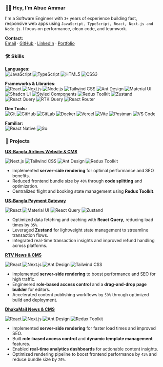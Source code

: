 ### 👋🏼 Hey, I’m Abue Ammar

I'm a Software Engineer with `3+` years of experience building fast, responsive web apps using `JavaScript, TypeScript, React, Next.js and Node.js`. I focus on performance, clean code, and teamwork.

**Contact:**  
[Email](mailto:iabueammar@gmail.com) · [GitHub](https://github.com/abue-ammar) · [LinkedIn](https://linkedin.com/in/abue-ammar) · [Portfolio](https://abue-ammar.me)


### 🛠️ Skills

**Languages:**  
![JavaScript](https://img.shields.io/badge/-JavaScript-F7DF1E?logo=javascript&logoColor=000) ![TypeScript](https://img.shields.io/badge/-TypeScript-3178C6?logo=typescript&logoColor=fff) ![HTML5](https://img.shields.io/badge/-HTML5-E34F26?logo=html5&logoColor=fff) ![CSS3](https://img.shields.io/badge/-CSS3-1572B6?logo=css3&logoColor=fff)

**Frameworks & Libraries:**  
![React](https://img.shields.io/badge/-React-20232A?logo=react&logoColor=61DAFB) ![Next.js](https://img.shields.io/badge/-Next.js-000000?logo=next.js&logoColor=fff) ![Node.js](https://img.shields.io/badge/-Node.js-339933?logo=node.js&logoColor=fff) ![Tailwind CSS](https://img.shields.io/badge/-Tailwind_CSS-38B2AC?logo=tailwind-css&logoColor=fff) ![Ant Design](https://img.shields.io/badge/-Ant_Design-0170FE?logo=ant-design&logoColor=fff) ![Material UI](https://img.shields.io/badge/-Material_UI-0081CB?logo=mui&logoColor=fff) ![Shadcn UI](https://img.shields.io/badge/-Shadcn_UI-EC4899?logo=shadcn&logoColor=fff) ![Styled Components](https://img.shields.io/badge/-Styled_Components-DB7093?logo=styled-components&logoColor=fff) ![Redux Toolkit](https://img.shields.io/badge/-Redux_Toolkit-764ABC?logo=redux&logoColor=fff) ![Zustand](https://img.shields.io/badge/-Zustand-000000?logo=zustand&logoColor=fff) ![React Query](https://img.shields.io/badge/-React_Query-FF4154?logo=react-query&logoColor=fff) ![RTK Query](https://img.shields.io/badge/-RTK_Query-764ABC?logo=redux&logoColor=fff) ![React Router](https://img.shields.io/badge/-React_Router-CA4245?logo=react-router&logoColor=fff)

**Dev Tools:**  
![Git](https://img.shields.io/badge/-Git-F05032?logo=git&logoColor=fff) ![GitHub](https://img.shields.io/badge/-GitHub-181717?logo=github&logoColor=fff) ![GitLab](https://img.shields.io/badge/-GitLab-FC6D26?logo=gitlab&logoColor=fff) ![Docker](https://img.shields.io/badge/-Docker-2496ED?logo=docker&logoColor=fff) ![Vercel](https://img.shields.io/badge/-Vercel-000000?logo=vercel&logoColor=fff) ![Vite](https://img.shields.io/badge/-Vite-646CFF?logo=vite&logoColor=fff) ![Postman](https://img.shields.io/badge/-Postman-FF6C37?logo=postman&logoColor=fff) ![VS Code](https://img.shields.io/badge/-VS_Code-007ACC?logo=visual-studio-code&logoColor=fff)

**Familiar:**  
![React Native](https://img.shields.io/badge/-React_Native-20232A?logo=react&logoColor=61DAFB) ![Go](https://img.shields.io/badge/-Go-00ADD8?logo=go&logoColor=fff)


### 🚀 Projects

**[US‑Bangla Airlines Website & CMS](https://usbair.com)**  

![Next.js](https://img.shields.io/badge/Next.js-black?logo=next.js&logoColor=white) ![Tailwind CSS](https://img.shields.io/badge/TailwindCSS-06B6D4?logo=tailwindcss&logoColor=white) ![Ant Design](https://img.shields.io/badge/AntDesign-0170FE?logo=ant-design&logoColor=white) ![Redux Toolkit](https://img.shields.io/badge/Redux_Toolkit-764ABC?logo=redux&logoColor=white)
- Implemented **server-side rendering** for optimal performance and SEO benefits.  
- Reduced frontend bundle size by ``40%`` through **code splitting** and optimization.  
- Centralized flight and booking state management using **Redux Toolkit**.

**[US‑Bangla Payment Gateway](https://)**  

![React](https://img.shields.io/badge/React-20232A?logo=react&logoColor=61DAFB) ![Material UI](https://img.shields.io/badge/MUI-007FFF?logo=mui&logoColor=white) ![React Query](https://img.shields.io/badge/React_Query-FF4154?logo=react-query&logoColor=white) ![Zustand](https://img.shields.io/badge/Zustand-000000?logo=react&logoColor=white)
- Optimized data fetching and caching with **React Query**, reducing load times by ``35%``.  
- Leveraged **Zustand** for lightweight state management to streamline transaction flows.  
- Integrated real-time transaction insights and improved refund handling across platforms.

**[RTV News & CMS](https://www.rtvonline.com/)**  

![React](https://img.shields.io/badge/React-20232A?logo=react&logoColor=61DAFB) ![Next.js](https://img.shields.io/badge/Next.js-black?logo=next.js&logoColor=white) ![Ant Design](https://img.shields.io/badge/AntDesign-0170FE?logo=ant-design&logoColor=white) ![Tailwind CSS](https://img.shields.io/badge/TailwindCSS-06B6D4?logo=tailwindcss&logoColor=white)
- Implemented **server-side rendering** to boost performance and SEO for high traffic.  
- Engineered **role‑based access control** and a **drag‑and‑drop page builder** for editors.  
- Accelerated content publishing workflows by ``50%`` through optimized build and deployment.

**[DhakaMail News & CMS](https://dhakamail.com/)**  

![React](https://img.shields.io/badge/React-20232A?logo=react&logoColor=61DAFB) ![Next.js](https://img.shields.io/badge/Next.js-black?logo=next.js&logoColor=white) ![Ant Design](https://img.shields.io/badge/AntDesign-0170FE?logo=ant-design&logoColor=white) ![Redux Toolkit](https://img.shields.io/badge/Redux_Toolkit-764ABC?logo=redux&logoColor=white)
- Implemented **server-side rendering** for faster load times and improved SEO.  
- Built **role‑based access control** and **dynamic template management** features.  
- Enabled **real‑time analytics dashboards** for actionable content insights.  
- Optimized rendering pipeline to boost frontend performance by ``45%`` and reduce bundle size by ``20%``.

